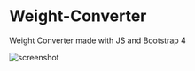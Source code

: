# Weight-Converter
Weight Converter made with JS and Bootstrap 4


![screenshot](https://user-images.githubusercontent.com/15981648/93540690-78da5400-f922-11ea-9d1d-0cdff6b31d83.PNG)
